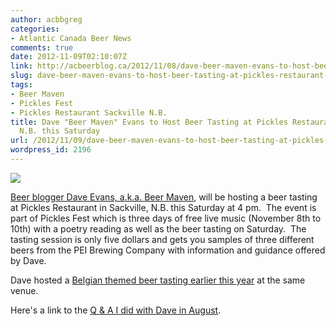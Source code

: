 ```yaml
---
author: acbbgreg
categories:
- Atlantic Canada Beer News
comments: true
date: 2012-11-09T02:10:07Z
link: http://acbeerblog.ca/2012/11/08/dave-beer-maven-evans-to-host-beer-tasting-at-pickles-restaurant-in-sackville-n-b-this-saturday/
slug: dave-beer-maven-evans-to-host-beer-tasting-at-pickles-restaurant-in-sackville-n-b-this-saturday
tags:
- Beer Maven
- Pickles Fest
- Pickles Restaurant Sackville N.B.
title: Dave "Beer Maven" Evans to Host Beer Tasting at Pickles Restaurant in Sackville,
  N.B. this Saturday
url: /2012/11/09/dave-beer-maven-evans-to-host-beer-tasting-at-pickles-restaurant-in-sackville-n-b-this-saturday/
wordpress_id: 2196
---
```


[![](http://acbeerblog.ca/wp-content/uploads/2012/11/peibrewingcompany.gif)](http://acbeerblog.ca/wp-content/uploads/2012/11/peibrewingcompany.gif)

[Beer blogger Dave Evans, a.k.a. Beer Maven](http://beermaven.blogspot.ca/), will be hosting a beer tasting at Pickles Restaurant in Sackville, N.B. this Saturday at 4 pm.  The event is part of Pickles Fest which is three days of free live music (November 8th to 10th) with a poetry reading as well as the beer tasting on Saturday.  The tasting session is only five dollars and gets you samples of three different beers from the PEI Brewing Company with information and guidance offered by Dave.

Dave hosted a [Belgian themed beer tasting earlier this year](http://atlanticcanadabeerblog.wordpress.com/2012/07/25/beers-of-belgium-beer-tasting-event-to-take-place-in-sackville-nb-july-28th/) at the same venue.

Here's a link to the [Q & A I did with Dave in August](http://atlanticcanadabeerblog.wordpress.com/2012/08/15/q-and-a-with-beer-blogger-beer-maven/).
